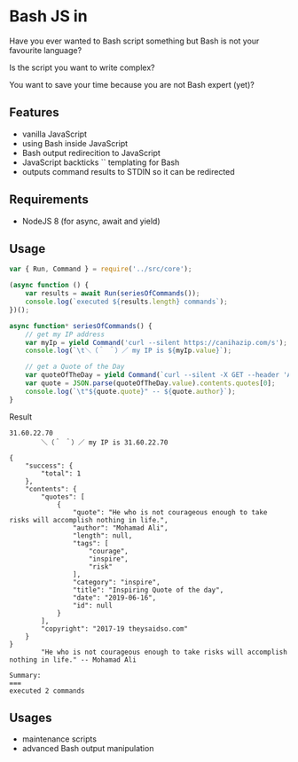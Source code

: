 # Bash JS in

Have you ever wanted to Bash script something but Bash is not your favourite language?

Is the script you want to write complex?

You want to save your time because you are not Bash expert (yet)?

## Features

 - vanilla JavaScript
 - using Bash inside JavaScript
 - Bash output redirecition to JavaScript
 - JavaScript backticks `` templating for Bash
 - outputs command results to STDIN so it can be redirected

## Requirements

 - NodeJS 8 (for async, await and yield)

## Usage

``` javascript
var { Run, Command } = require('../src/core');

(async function () {
    var results = await Run(seriesOfCommands());
    console.log(`executed ${results.length} commands`);
})();

async function* seriesOfCommands() {
    // get my IP address
    var myIp = yield Command('curl --silent https://canihazip.com/s');
    console.log(`\t＼（＾ ＾）／ my IP is ${myIp.value}`);

    // get a Quote of the Day
    var quoteOfTheDay = yield Command(`curl --silent -X GET --header 'Accept: application/json' 'https://quotes.rest/qod'`);
    var quote = JSON.parse(quoteOfTheDay.value).contents.quotes[0];
    console.log(`\t"${quote.quote}" -- ${quote.author}`);
}
```

Result
``` text
31.60.22.70
        ＼（＾ ＾）／ my IP is 31.60.22.70

{
    "success": {
        "total": 1
    },
    "contents": {
        "quotes": [
            {
                "quote": "He who is not courageous enough to take risks will accomplish nothing in life.",
                "author": "Mohamad Ali",
                "length": null,
                "tags": [
                    "courage",
                    "inspire",
                    "risk"
                ],
                "category": "inspire",
                "title": "Inspiring Quote of the day",
                "date": "2019-06-16",
                "id": null
            }
        ],
        "copyright": "2017-19 theysaidso.com"
    }
}
        "He who is not courageous enough to take risks will accomplish nothing in life." -- Mohamad Ali

Summary:
===
executed 2 commands
```

## Usages

 - maintenance scripts
 - advanced Bash output manipulation
